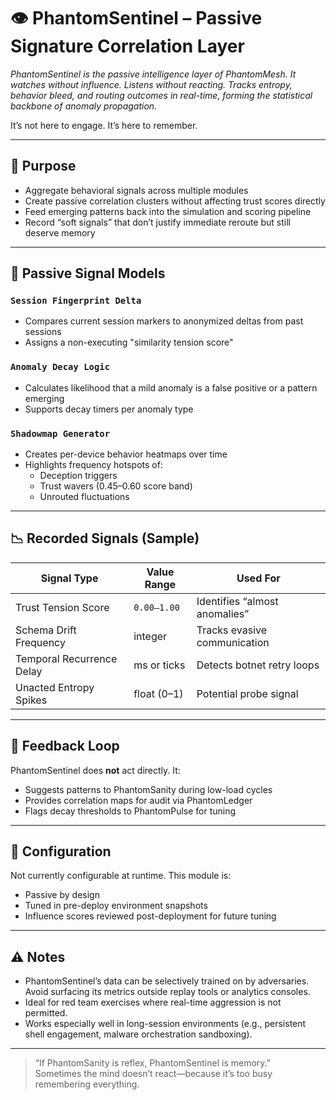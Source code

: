 # 👁️ PhantomSentinel – Passive Signature Correlation Layer

_PhantomSentinel is the passive intelligence layer of PhantomMesh. It watches without influence. Listens without reacting. Tracks entropy, behavior bleed, and routing outcomes in real-time, forming the statistical backbone of anomaly propagation._

It’s not here to engage. It’s here to remember.

---

## 🎯 Purpose

- Aggregate behavioral signals across multiple modules
- Create passive correlation clusters without affecting trust scores directly
- Feed emerging patterns back into the simulation and scoring pipeline
- Record “soft signals” that don’t justify immediate reroute but still deserve memory

---

## 🧠 Passive Signal Models

### `Session Fingerprint Delta`
- Compares current session markers to anonymized deltas from past sessions
- Assigns a non-executing "similarity tension score"

### `Anomaly Decay Logic`
- Calculates likelihood that a mild anomaly is a false positive or a pattern emerging
- Supports decay timers per anomaly type

### `Shadowmap Generator`
- Creates per-device behavior heatmaps over time
- Highlights frequency hotspots of:
  - Deception triggers
  - Trust wavers (0.45–0.60 score band)
  - Unrouted fluctuations

---

## 📉 Recorded Signals (Sample)

| Signal Type               | Value Range   | Used For                        |
|---------------------------|---------------|----------------------------------|
| Trust Tension Score       | `0.00–1.00`   | Identifies “almost anomalies”   |
| Schema Drift Frequency    | integer       | Tracks evasive communication    |
| Temporal Recurrence Delay | ms or ticks   | Detects botnet retry loops      |
| Unacted Entropy Spikes    | float (0–1)   | Potential probe signal          |

---

## 🔁 Feedback Loop

PhantomSentinel does **not** act directly. It:
- Suggests patterns to PhantomSanity during low-load cycles
- Provides correlation maps for audit via PhantomLedger
- Flags decay thresholds to PhantomPulse for tuning

---

## 🧰 Configuration

Not currently configurable at runtime. This module is:
- Passive by design
- Tuned in pre-deploy environment snapshots
- Influence scores reviewed post-deployment for future tuning

---

## ⚠️ Notes

- PhantomSentinel’s data can be selectively trained on by adversaries. Avoid surfacing its metrics outside replay tools or analytics consoles.
- Ideal for red team exercises where real-time aggression is not permitted.
- Works especially well in long-session environments (e.g., persistent shell engagement, malware orchestration sandboxing).

---

> “If PhantomSanity is reflex, PhantomSentinel is memory.”  
> Sometimes the mind doesn’t react—because it’s too busy remembering everything.
